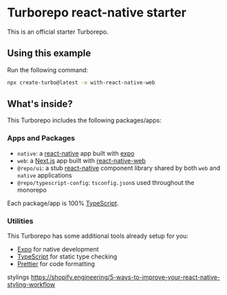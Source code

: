 # Turborepo react-native starter

This is an official starter Turborepo.

## Using this example

Run the following command:

```sh
npx create-turbo@latest -e with-react-native-web
```

## What's inside?

This Turborepo includes the following packages/apps:

### Apps and Packages

-   `native`: a [react-native](https://reactnative.dev/) app built with [expo](https://docs.expo.dev/)
-   `web`: a [Next.js](https://nextjs.org/) app built with [react-native-web](https://necolas.github.io/react-native-web/)
-   `@repo/ui`: a stub [react-native](https://reactnative.dev/) component library shared by both `web` and `native` applications
-   `@repo/typescript-config`: `tsconfig.json`s used throughout the monorepo

Each package/app is 100% [TypeScript](https://www.typescriptlang.org/).

### Utilities

This Turborepo has some additional tools already setup for you:

-   [Expo](https://docs.expo.dev/) for native development
-   [TypeScript](https://www.typescriptlang.org/) for static type checking
-   [Prettier](https://prettier.io) for code formatting


stylings
https://shopify.engineering/5-ways-to-improve-your-react-native-styling-workflow